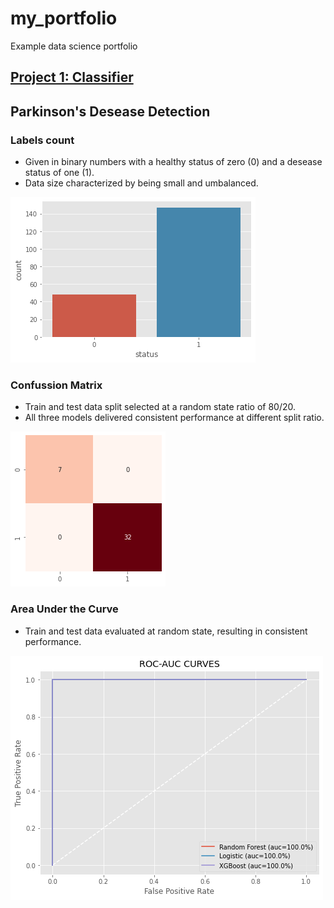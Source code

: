 # my_portfolio
Example data science portfolio

## [Project 1: Classifier](https://github.com/JJSSEE/my_portfolio/blob/main/notebooks/Parkinson's%20Disease.ipynb)

## Parkinson's Desease Detection

### Labels count
* Given in binary numbers with a healthy status of zero (0) and a desease status of one (1).
* Data size characterized by being small and umbalanced.

![](https://github.com/JJSSEE/my_portfolio/blob/main/images/label_count.png)


### Confussion Matrix

* Train and test data split selected at a random state ratio of 80/20.
* All three models delivered consistent performance at different split ratio. 

![](https://github.com/JJSSEE/my_portfolio/blob/main/images/heat_map.png)

### Area Under the Curve

* Train and test data evaluated at random state, resulting in consistent performance.

![](https://github.com/JJSSEE/my_portfolio/blob/main/images/roc_auc.png)

